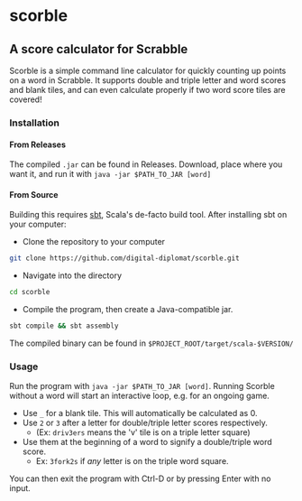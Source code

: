 # scorble
## A score calculator for Scrabble

Scorble is a simple command line calculator for quickly counting up points on a
word in Scrabble. It supports double and triple letter and word scores and blank
tiles, and can even calculate properly if two word score tiles are covered!

### Installation

#### From Releases

The compiled `.jar` can be found in Releases. Download, place where you want it,
and run it with `java -jar $PATH_TO_JAR [word]`

#### From Source

Building this requires [sbt](https://www.scala-sbt.org/), Scala's de-facto build
tool. After installing sbt on your computer:

- Clone the repository to your computer
```sh
git clone https://github.com/digital-diplomat/scorble.git
```
- Navigate into the directory
```sh
cd scorble
```
- Compile the program, then create a Java-compatible jar.
```sh
sbt compile && sbt assembly
```

The compiled binary can be found in `$PROJECT_ROOT/target/scala-$VERSION/`

### Usage

Run the program with `java -jar $PATH_TO_JAR [word]`. Running Scorble without a
word will start an interactive loop, e.g. for an ongoing game.

- Use `_` for a blank tile. This will automatically be calculated as 0.
- Use `2` or `3` after a letter for double/triple letter scores respectively.
  - (Ex: `driv3ers` means the 'v' tile is on a triple letter square)
- Use them at the beginning of a word to signify a double/triple word score.
  - Ex: `3fork2s` if _any_ letter is on the triple word square.

You can then exit the program with Ctrl-D or by pressing Enter with no input.
